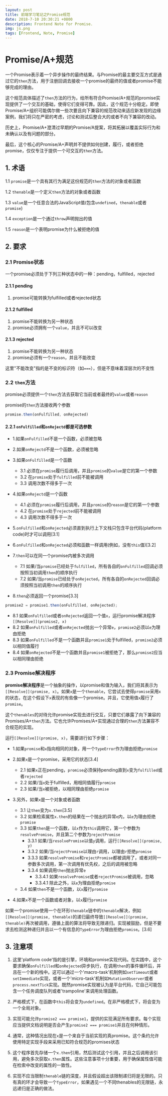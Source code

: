 ```yaml
---
layout: post
title: 前端学习笔记之Promise规范
date: 2018-7-10 20:30:21 +0800
description: Frontend Note for Promise.
img: js.png
tags: [Frontend, Note, Promise]
---
```


# Promise/A+规范

一个Promise表示着一个异步操作的最终结果。与Promise的最主要交互方式是通过它的`then`方法，用于注册回调去接收一个promise的最终的值或者promise不能够完成的理由。

这个规范具体描述了`then`方法的行为，给所有符合Promise/A+规范的promise实现提供了一个交互的基础，使得它们变得可靠。因此，这个规范十分稳定。即使Promise/A+组织可能偶尔做一些次要且向下兼容的规范改动来适应新发现的边缘案例，我们将只在严密的考虑，讨论和测试后整合大的或者不向下兼容的改动。

历史上，Promise/A+澄清过早期的Promise/A提案，将其拓展以覆盖实际行为和未确认以及有问题的部分。

最后，这个核心的Promise/A+声明并不提供如何创建，履行，或者拒绝promise，仅仅专注于提供一个可交互的`then`方法。

## 1. 术语

1.1 `promise`是一个具有其行为满足这份规范的`then`方法的对象或者函数

1.2 `thenable`是一个定义`then`方法的对象或者函数

1.3 `value`是一个任意合法的JavaScript值(包含`undefined`，`thenable`或者`promise`)

1.4 `exception`是一个通过`throw`声明抛出的值

1.5 `reason`是一个表明promise为什么被拒绝的值

## 2. 要求

### 2.1 Promise状态

一个promise必须处于下列三种状态中的一种：pending，fulfilled，rejected

#### 2.1.1 pending
1. promise可能转换为fulfilled或者rejected状态

#### 2.1.2 fulfilled
1. promise不能转换为另一种状态
2. promise必须拥有一个`value`，并且不可以改变

#### 2.1.3 rejected
1. promise不能转换为另一种状态
2. promise必须有一个`reason`，并且不能改变

这里"不能改变"指的是不变的标识符（如`===`），但是不意味着深层次的不变性

### 2.2 `then`方法

promise必须提供一个`then`方法去获取它当前或者最终的`value`或者`reason`

promise的`then`方法接收两个参数
```javascript
promise.then(onFulfilled, onRejected)
```

#### 2.2.1 `onFulfilled`和`onRejectd`都是可选参数

- 1.如果`onFulfilled`不是一个函数，必须被忽略

- 2.如果`onRejectd`不是一个函数，必须被忽略

- 3.如果`onFulfilled`是一个函数
  - 3.1 必须在`promise`履行后调用，并且`promise`的`value`是它的第一个参数
  - 3.2 在`promise`处于`fulfilled`前不能被调用
  - 3.3 调用次数不得多于一次

- 4.如果`onRejectd`是一个函数
  - 4.1 必须在`promise`履行后调用，并且`promise`的`reason`是它的第一个参数
  - 4.2 在`promise`处于`rejected`前不能被调用
  - 4.3 调用次数不得多于一次

- 5.`onFulfilled`和`onRejected`必须直到执行上下文栈只包含平台代码(platform code)时才可以调用[3.1]

- 6.`onFulfilled`和`onRejected`必须和函数一样调用(例如，没有`this`值)[3.2]

- 7.`then`可以在同一个promise内被多次调用
  - 7.1 如果/当`promise`已经处于`fulfilled`，所有各自的`onFulfilled`回调必须按照当初调用`then`的顺序执行
  - 7.2 如果/当`promise`已经处于`onRejected`，所有各自的`onRejected`回调必须按照当初调用`then`的顺序执行

- 8.`then`必须返回一个promise[3.3]
```javascript
promise2 = promise1.then(onFulfilled, onRejected);
```
  - 8.1 如果`onFulfilled`或者`onRejected`返回一个值`x`，运行promise解决程序`[[Resolve]](promise2, x)`
  - 8.2 如果`onFulfilled`或者`onRejected`抛出一个异常`e`，`promise2`必须以`e`为理由拒绝
  - 8.3 如果`onFulfilled`不是一个函数并且`promise1`处于fulfilled，`promise2`必须以相同值履行
  - 8.4 如果`onRejected`不是一个函数并且`promise1`被拒绝了，那么`promise2`应当以相同理由拒绝

### 2.3 Promise解决程序

**promise解决程序**是一个抽象的操作，以promise和值为输入，我们将其表示为`[[Resolve]](promise, x)`。如果`x`是一个`thenable`，它尝试去使得`promise`采用`x`的状态，在这个假设下`x`表现的有些像一个promise。并且，它使用值`x`履行了`promise`。

这个`thenables`的对待允许promise实现去进行交互，只要它们暴露了向下兼容的Promises/A+`then`方法。它也允许Promises/A+实现通过合理的`then`方法兼容不合规范的实现。

运行`[[Resolve]](promise, x)`，需要进行如下步骤：

- 1.如果`promise`和`x`指向相同的对象，用一个`TypeError`作为理由拒绝`promise`

- 2.如果`x`是一个promise，采用它的状态[3.4]
  - 2.1 如果`x`正在pending，`promise`必须保持pending直到`x`变为`fulfilled`或者`rejected`
  - 2.2 如果/当`x`处于fulfilled，用相同值履行`promise`
  - 2.3 如果/当`x`被拒绝，以相同理由拒绝`promise`

- 3.另外，如果`x`是一个对象或者函数
  - 3.1 让`then`变为`x.then`[3.5]
  - 3.2 如果检索属性`x.then`的结果在一个抛出的异常`e`内，以`e`为理由拒绝`promise`
  - 3.3 如果`then`是一个函数，以`x`作为`this`调用它，第一个参数为`resolvePromise`，并且第二个参数为`rejectPromise`
    - 3.3.1 如果/当`resolvePromise`以值`y`调用，运行`[[Resolve]](promise, y)`
    - 3.3.2 如果/当`rejectPromise`以理由`r`调用，以理由`r`拒绝`promise`
    - 3.3.3 如果`resolvePromise`和`rejectPromise`都被调用了，或者对同一参数多次调用，第一次调用有优先权，之后的调用被忽略
    - 3.3.4 如果调用`then`抛出异常`e`
      - 3.3.4.1 如果`resolvePromise`或者`rejectPromise`被调用，忽略
      - 3.3.4.1 除此之外，以`e`为理由拒绝`promise`
  - 3.4 如果`then`不是一个函数，以`x`履行`promise`
- 4.如果`x`不是一个函数或者对象，以`x`履行`promise`

如果一个promise使用一个在环形`thenable`链中的`thenable`解决，例如`[[Resolve]](promise, thenable)`的递归最终导致`[[Resolve]](promise, thenable)`再次被调用，遵循上面的算法将导致无限递归。实现被鼓励，但是不要求去检测这种递归并且以一个有信息的`TypeError`为理由拒绝`promise`。[3.6]

## 3. 注意项

1. 这里'platform code'指的是引擎，环境和promise实现代码。在实践中，这个要求确保`onFulfilled`和`onRejected`异步执行，在调用`then`的事件循环后，并且在一个新的栈中。这可以通过一个'macro-task'机制例如`setTimeout`或者`setImmediate`实现，或者一个'micro-task'机制如`MutationObserver`或者`process.nextTick`实现。既然promise实现被认为是平台代码，它自己可能包含一个任务调度队列或者'trampoline'来调用处理函数。

2. 严格模式下，在函数中`this`将会变为`undefined`。在非严格模式下，将会变为一个全局对象。

3. 实现可能允许`promise2 === promise1`，提供的实现满足所有要求。每个实现应当提供文档说明是否会产生`promise2 === promise1`并且在何种情形。

4. 通常，这种情况出现在`x`是一个来自于当前实现的真promise。这个条约允许使用特定实现手段来采用已知符合规范的promises状态

5. 这个程序首先存储一个`x.then`引用，然后测试这个引用，并且之后调用该引用，避免多次获取`x.then`属性。这些注意事项十分重要，用于确保属性值可能在检索中改变的属性的一致性。

6. 实现不应当限制`thenable`链的深度，并且假设超出该限制递归将是无限的。只有真的环才会导致一个`TypeError`，如果遇见一个不同thenables的无限链，永远递归是正确的做法。